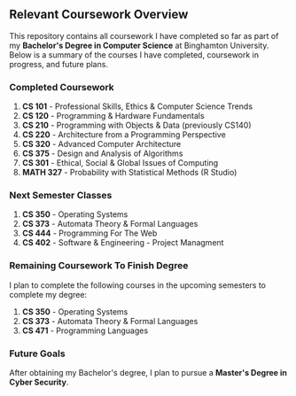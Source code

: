 ## Relevant Coursework Overview

This repository contains all coursework I have completed so far as part of my **Bachelor's Degree in Computer Science** at Binghamton University. Below is a summary of the courses I have completed, coursework in progress, and future plans.

### Completed Coursework
1. **CS 101** - Professional Skills, Ethics & Computer Science Trends  
2. **CS 120** - Programming & Hardware Fundamentals  
3. **CS 210** - Programming with Objects & Data (previously CS140)  
4. **CS 220** - Architecture from a Programming Perspective
5. **CS 320** - Advanced Computer Architecture 
6. **CS 375** - Design and Analysis of Algorithms
7. **CS 301** - Ethical, Social & Global Issues of Computing  
8. **MATH 327** - Probability with Statistical Methods (R Studio)

### Next Semester Classes

1. **CS 350** - Operating Systems  
2. **CS 373** - Automata Theory & Formal Languages
3. **CS 444** - Programming For The Web
4. **CS 402** - Software & Engineering - Project Managment

### Remaining Coursework To Finish Degree
I plan to complete the following courses in the upcoming semesters to complete my degree:  
1. **CS 350** - Operating Systems  
2. **CS 373** - Automata Theory & Formal Languages  
3. **CS 471** - Programming Languages  

### Future Goals
After obtaining my Bachelor's degree, I plan to pursue a **Master's Degree in Cyber Security**. 
